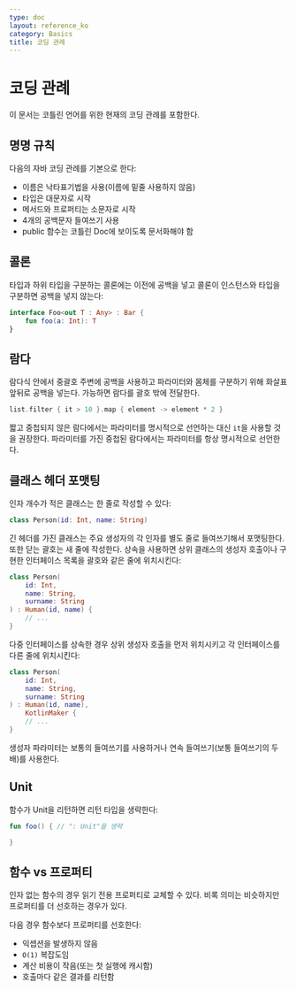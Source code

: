 ```yaml
---
type: doc
layout: reference_ko
category: Basics
title: 코딩 관례
---
```


# 코딩 관례

이 문서는 코틀린 언어를 위한 현재의 코딩 관례를 포함한다.

## 명명 규칙
다음의 자바 코딩 관례를 기본으로 한다:

* 이름은 낙타표기법을 사용(이름에 밑줄 사용하지 않음)
* 타입은 대문자로 시작
* 메서드와 프로퍼티는 소문자로 시작
* 4개의 공백문자 들여쓰기 사용
* public 함수는 코틀린 Doc에 보이도록 문서화해야 함

## 콜론

타입과 하위 타입을 구분하는 콜론에는 이전에 공백을 넣고 콜론이 인스턴스와 타입을 구분하면 공백을 넣지 않는다:

``` kotlin
interface Foo<out T : Any> : Bar {
    fun foo(a: Int): T
}
```

## 람다

람다식 안에서 중괄호 주변에 공백을 사용하고 파라미터와 몸체를 구분하기 위해 화살표 앞뒤로 공백을 넣는다.
가능하면 람다를 괄호 밖에 전달한다.

``` kotlin
list.filter { it > 10 }.map { element -> element * 2 }
```

짧고 중첩되지 않은 람다에서는 파라미터를 명시적으로 선언하는 대신 `it`을 사용할 것을 권장한다.
파라미터를 가진 중첩된 람다에서는 파라미터를 항상 명시적으로 선언한다.

## 클래스 헤더 포맷팅

인자 개수가 적은 클래스는 한 줄로 작성할 수 있다:

```kotlin 
class Person(id: Int, name: String)
```

긴 헤더를 가진 클래스는 주요 생성자의 각 인자를 별도 줄로 들여쓰기해서 포맷팅한다.
또한 닫는 괄호는 새 줄에 작성한다. 상속을 사용하면 상위 클래스의 생성자 호출이나 구현한 인터페이스 목록을
괄호와 같은 줄에 위치시킨다: 

```kotlin 
class Person(
    id: Int, 
    name: String,
    surname: String
) : Human(id, name) {
    // ...
}
```

다중 인터페이스를 상속한 경우 상위 생성자 호출을 먼저 위치시키고 각 인터페이스를 다른 줄에 위치시킨다:

```kotlin 
class Person(
    id: Int, 
    name: String,
    surname: String
) : Human(id, name),
    KotlinMaker {
    // ...
}
```

생성자 파라미터는 보통의 들여쓰기를 사용하거나 연속 들여쓰기(보통 들여쓰기의 두 배)를 사용한다.

## Unit

함수가 Unit을 리턴하면 리턴 타입을 생략한다:

``` kotlin
fun foo() { // ": Unit"을 생략

}
```

## 함수 vs 프로퍼티

인자 없는 함수의 경우 읽기 전용 프로퍼티로 교체할 수 있다.
비록 의미는 비슷하지만 프로퍼티를 더 선호하는 경우가 있다.

다음 경우 함수보다 프로퍼티를 선호한다:
* 익셉션을 발생하지 않음
* `O(1)` 복잡도임
* 계산 비용이 작음(또는 첫 실행에 캐시함)
* 호출마다 같은 결과를 리턴함

